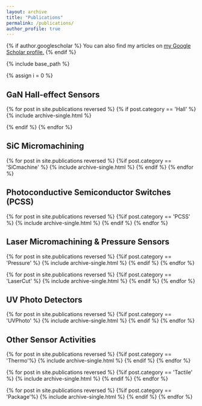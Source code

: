 ```yaml
---
layout: archive
title: "Publications"
permalink: /publications/
author_profile: true
---
```


{% if author.googlescholar %}
  You can also find my articles on <u><a href="{{author.googlescholar}}">my Google Scholar profile</a>.</u>
{% endif %}

{% include base_path %}

{% assign i = 0 %}

<h2>GaN Hall-effect Sensors</h2>

{% for post in site.publications reversed %}
  {% if post.category == 'Hall' %}
 {% include archive-single.html %}
 
  {% endif %}
{% endfor %}

<h2>SiC Micromachining</h2>

{% for post in site.publications reversed %}
  {%if post.category == 'SiCmachine' %}
    {% include archive-single.html %}
  {% endif %}
{% endfor %}

<h2>Photoconductive Semiconductor Switches (PCSS)</h2>

{% for post in site.publications reversed %}
  {%if post.category == 'PCSS' %}
    {% include archive-single.html %}
  {% endif %}
{% endfor %}

<h2>Laser Micromachining & Pressure Sensors</h2>
{% for post in site.publications reversed %}
  {%if post.category ==  'Pressure' %}
    {% include archive-single.html %}
  {% endif %}
{% endfor %}

{% for post in site.publications reversed %}
  {%if post.category == 'LaserCut' %}
    {% include archive-single.html %}
  {% endif %}
{% endfor %}

<h2>UV Photo Detectors</h2>

{% for post in site.publications reversed %}
  {%if post.category == 'UVPhoto' %}
    {% include archive-single.html %}
  {% endif %}
{% endfor %}

<h2>Other Sensor Activities</h2>

{% for post in site.publications reversed %}
  {%if post.category == 'Thermo'%}
    {% include archive-single.html %}
  {% endif %}
{% endfor %}

{% for post in site.publications reversed %}
  {%if post.category ==  'Tactile' %}
    {% include archive-single.html %}
  {% endif %}
{% endfor %}


{% for post in site.publications reversed %}
  {%if post.category == 'Package'%}
    {% include archive-single.html %}
  {% endif %}
{% endfor %}
